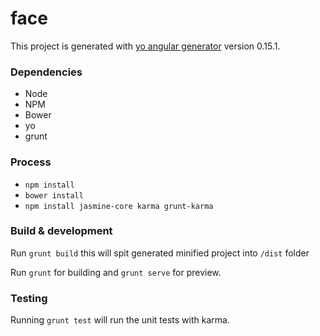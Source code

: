 # face

This project is generated with [yo angular generator](https://github.com/yeoman/generator-angular)
version 0.15.1.

### Dependencies

- Node
- NPM
- Bower
- yo
- grunt

### Process

- `npm install`
- `bower install`
- `npm install jasmine-core karma grunt-karma`

### Build & development

Run `grunt build` this will spit generated minified project into `/dist` folder

Run `grunt` for building and `grunt serve` for preview.

### Testing

Running `grunt test` will run the unit tests with karma.
